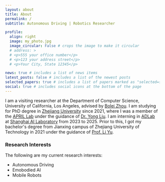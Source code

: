 ```yaml
---
layout: about
title: About
permalink: /
subtitle: Autonomous Driving | Robotics Researcher

profile:
  align: right
  image: my_photo.jpg
  image_circular: False # crops the image to make it circular
  # address: >
  # <p>555 your office number</p>
  # <p>123 your address street</p>
  # <p>Your City, State 12345</p>

news: true # includes a list of news items
latest_posts: false # includes a list of the newest posts
selected_papers: true # includes a list of papers marked as "selected={true}"
social: true # includes social icons at the bottom of the page
---
```



 I am a visiting researcher at the Department of Computer Science, University of California, Los Angeles, advised by [Bolei Zhou](https://boleizhou.github.io/). I am studying for PhD degree in [Zhejiang University](https://www.zju.edu.cn/english/) since 2021, where I was a member of the [APRIL Lab](https://april.zju.edu.cn/) under the guidance of [Dr. Yong Liu](https://person.zju.edu.cn/yongliu). I am interning in [ADLab](https://pjlab-adg.github.io/) at [Shanghai AI Laboratory](https://www.shlab.org.cn/) from 2023 to 2025. Prior to this, I got my bachelor's degree from Jianxing campus of Zhejiang University of Technology in 2021 under the guidance of [Prof. Li Yu](https://scholar.google.com.hk/citations?hl=zh-CN&user=CnBn6FwAAAAJ).


<!-- 
My research centers on addressing complex interaction challenges through closed-loop knowledge-driven autonomous driving. I am passionate about the future of autonomous driving and artificial general intelligence (AGI), and I am thrilled to contribute to these rapidly advancing fields. -->

### Research Interests
The following are my current research interests:
<!-- See also [list of publications](/publications). -->
- Autonomous Driving
- Emobodied AI
- Mobile Robots

<div class="row  align-items-center">
    <div class="col-sm mt-3 mt-md-0">
        <img class="img-fluid " src="{{ '/assets/img/affiliations/wallpaper.png' | relative_url }}" alt="" title="example image"/>
    </div>
</div>
